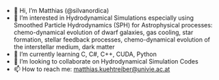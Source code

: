 - 👋 Hi, I’m Matthias (@silvanordica)
- 👀 I’m interested in Hydrodynamical Simulations especially using Smoothed Particle Hydrodynamics (SPH) 
  for Astrophysical processes: chemo-dynamical evolution of dwarf galaxies, gas cooling, star formation, 
  stellar feedback processes, chemo-dynamical evolution of the interstellar medium, dark matter 
- 🌱 I’m currently learning C, C#, C++, CUDA, Python
- 💞️ I’m looking to collaborate on Hydrodynamical Simulation Codes
- 📫 How to reach me: matthias.kuehtreiber@univie.ac.at

<!---
silvanordica/silvanordica is a ✨ special ✨ repository because its `README.md` (this file) appears on your GitHub profile.
You can click the Preview link to take a look at your changes.
--->
